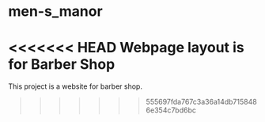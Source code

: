 # men-s_manor

<<<<<<< HEAD
Webpage layout is for Barber Shop
=======
This project is a website for barber shop.

>>>>>>> 555697fda767c3a36a14db7158486e354c7bd6bc

